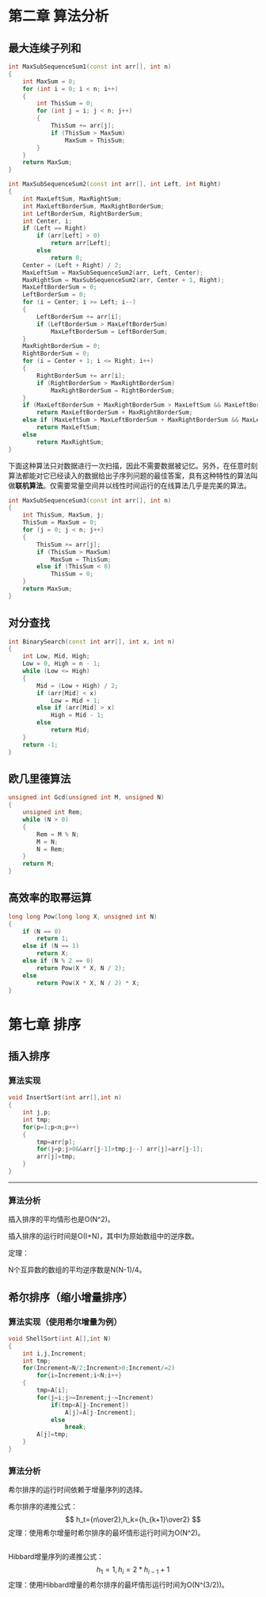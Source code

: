# 第二章 算法分析

## 最大连续子列和

```c++
int MaxSubSequenceSum1(const int arr[], int n)
{
    int MaxSum = 0;
    for (int i = 0; i < n; i++)
    {
        int ThisSum = 0;
        for (int j = i; j < n; j++)
        {
            ThisSum += arr[j];
            if (ThisSum > MaxSum)
                MaxSum = ThisSum;
        }
    }
    return MaxSum;
}
```

```c++
int MaxSubSequenceSum2(const int arr[], int Left, int Right)
{
    int MaxLeftSum, MaxRightSum;
    int MaxLeftBorderSum, MaxRightBorderSum;
    int LeftBorderSum, RightBorderSum;
    int Center, i;
    if (Left == Right)
        if (arr[Left] > 0)
            return arr[Left];
        else
            return 0;
    Center = (Left + Right) / 2;
    MaxLeftSum = MaxSubSequenceSum2(arr, Left, Center);
    MaxRightSum = MaxSubSequenceSum2(arr, Center + 1, Right);
    MaxLeftBorderSum = 0;
    LeftBorderSum = 0;
    for (i = Center; i >= Left; i--)
    {
        LeftBorderSum += arr[i];
        if (LeftBorderSum > MaxLeftBorderSum)
            MaxLeftBorderSum = LeftBorderSum;
    }
    MaxRightBorderSum = 0;
    RightBorderSum = 0;
    for (i = Center + 1; i <= Right; i++)
    {
        RightBorderSum += arr[i];
        if (RightBorderSum > MaxRightBorderSum)
            MaxRightBorderSum = RightBorderSum;
    }
    if (MaxLeftBorderSum + MaxRightBorderSum > MaxLeftSum && MaxLeftBorderSum + MaxRightBorderSum > MaxRightSum)
        return MaxLeftBorderSum + MaxRightBorderSum;
    else if (MaxLeftSum > MaxLeftBorderSum + MaxRightBorderSum && MaxLeftSum > MaxRightSum)
        return MaxLeftSum;
    else
        return MaxRightSum;
}
```

下面这种算法只对数据进行一次扫描，因此不需要数据被记忆。另外，在任意时刻算法都能对它已经读入的数据给出子序列问题的最佳答案，具有这种特性的算法叫做**联机算法**。仅需要常量空间并以线性时间运行的在线算法几乎是完美的算法。

```c++
int MaxSubSequenceSum3(const int arr[], int n)
{
    int ThisSum, MaxSum, j;
    ThisSum = MaxSum = 0;
    for (j = 0; j < n; j++)
    {
        ThisSum += arr[j];
        if (ThisSum > MaxSum)
            MaxSum = ThisSum;
        else if (ThisSum < 0)
            ThisSum = 0;
    }
    return MaxSum;
}
```

## 对分查找

```c++
int BinarySearch(const int arr[], int x, int n)
{
    int Low, Mid, High;
    Low = 0, High = n - 1;
    while (Low <= High)
    {
        Mid = (Low + High) / 2;
        if (arr[Mid] < x)
            Low = Mid + 1;
        else if (arr[Mid] > x)
            High = Mid - 1;
        else
            return Mid;
    }
    return -1;
}
```

## 欧几里德算法

```c++
unsigned int Gcd(unsigned int M, unsigned N)
{
    unsigned int Rem;
    while (N > 0)
    {
        Rem = M % N;
        M = N;
        N = Rem;
    }
    return M;
}
```

## 高效率的取幂运算

```c++
long long Pow(long long X, unsigned int N)
{
    if (N == 0)
        return 1;
    else if (N == 1)
        return X;
    else if (N % 2 == 0)
        return Pow(X * X, N / 2);
    else
        return Pow(X * X, N / 2) * X;
}
```

# 第七章 排序

## 插入排序

### 算法实现

```c++
void InsertSort(int arr[],int n)
{
    int j,p;
    int tmp;
    for(p=1;p<n;p++)
    {
        tmp=arr[p];
        for(j=p;j>0&&arr[j-1]>tmp;j--) arr[j]=arr[j-1];
        arr[j]=tmp;
    }
}
```

---

### 算法分析

插入排序的平均情形也是O(N^2)。

插入排序的运行时间是O(I+N)，其中I为原始数组中的逆序数。

定理：

N个互异数的数组的平均逆序数是N(N-1)/4。

## 希尔排序（缩小增量排序）

### 算法实现（使用希尔增量为例）

```c++
void ShellSort(int A[],int N)
{
    int i,j,Increment;
    int tmp;
    for(Increment=N/2;Increment>0;Increment/=2)
    	for{i=Increment;i<N;i++}
    {
        tmp=A[i];
        for(j=i;j>=Inrement;j-=Increment)
            if(tmp<A[j-Increment])
                A[j]=A[j-Increment];
        	else
                break;
        A[j]=tmp;
    }
}
```

### 算法分析

希尔排序的运行时间依赖于增量序列的选择。

希尔排序的递推公式：
$$
h_t={n\over2},h_k={h_{k+1}\over2}
$$
定理：使用希尔增量时希尔排序的最坏情形运行时间为O(N^2)。

```

```

Hibbard增量序列的递推公式：
$$
h_1=1,h_i=2*h_{i-1}+1
$$
定理：使用Hibbard增量的希尔排序的最坏情形运行时间为O(N^(3/2))。
